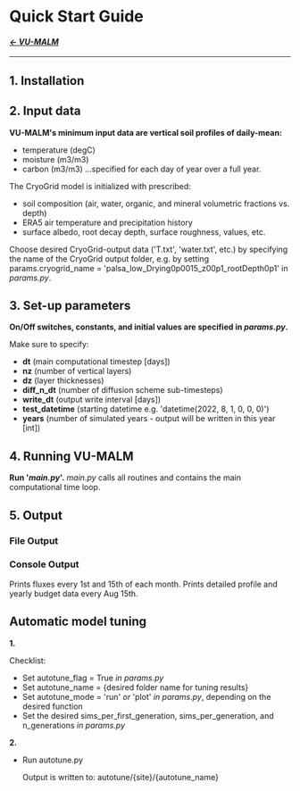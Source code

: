 
# Quick Start Guide

#### _[&larr; VU-MALM](vu_malm.md)_

---

## 1. Installation

## 2. Input data

**VU-MALM's minimum input data are vertical soil profiles of daily-mean:** 
- temperature (degC)
- moisture (m3/m3)
- carbon (m3/m3)
...specified for each day of year over a full year.

The CryoGrid model is initialized with prescribed:
- soil composition (air, water, organic, and mineral volumetric fractions vs. depth)
- ERA5 air temperature and precipitation history
- surface albedo, root decay depth, surface roughness, values, etc.

Choose desired CryoGrid-output data ('T.txt', 'water.txt', etc.) by specifying the name of the CryoGrid output folder, e.g. by setting params.cryogrid_name = 'palsa_low_Drying0p0015_z00p1_rootDepth0p1' in _params.py_.

## 3. Set-up parameters

**On/Off switches, constants, and initial values are specified in _params.py_.**

Make sure to specify:
  - **dt** (main computational timestep [days])
  - **nz** (number of vertical layers)
  - **dz** (layer thicknesses)
  - **diff_n_dt** (number of diffusion scheme sub-timesteps)
  - **write_dt** (output write interval [days])
  - **test_datetime** (starting datetime e.g. 'datetime(2022, 8, 1, 0, 0, 0)')
  - **years** (number of simulated years - output will be written in this year [int])

## 4. Running VU-MALM

**Run '_main.py_'.** 
_main.py_ calls all routines and contains the main computational time loop.

## 5. Output

  ### File Output

  ### Console Output

  Prints fluxes every 1st and 15th of each month. Prints detailed profile and yearly budget data every Aug 15th.

## Automatic model tuning

**1.**

Checklist:
  - Set autotune_flag = True _in params.py_
  - Set autotune_name = {desired folder name for tuning results}
  - Set autotune_mode = 'run' _or_ 'plot' _in params.py_, depending on the desired function
  - Set the desired sims_per_first_generation, sims_per_generation, and n_generations _in params.py_

**2.**
- Run autotune.py
  
  Output is written to: autotune/{site}/{autotune_name}
